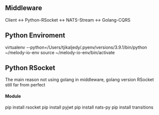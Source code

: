 ## Middleware

Client <-> Python-RSocket <-> NATS-Stream <-> Golang-CQRS

## Python Enviroment

virtualenv --python=/Users/tjikaljedy/.pyenv/versions/3.9.1/bin/python ~/melody-io-env
source ~/melody-io-env/bin/activate

## Python RSocket

The main reason not using golang in middleware, golang version RSocket still far from perfect

#### Module

pip install rsocket
pip install pyjwt
pip install nats-py
pip install transitions

